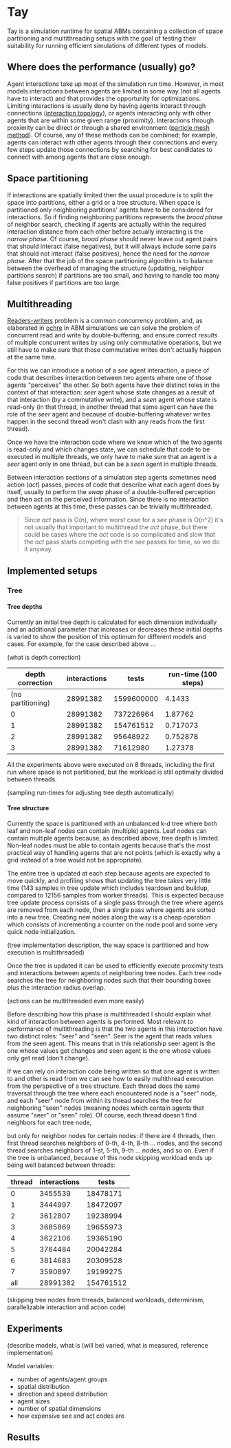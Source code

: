 # Tay

Tay is a simulation runtime for spatial ABMs containing a collection of space partitioning and multithreading setups with the goal of testing their suitability for running efficient simulations of different types of models.

## Where does the performance (usually) go?

Agent interactions take up most of the simulation run time. However, in most models interactions between agents are limited in some way (not all agents have to interact) and that provides the opportunity for optimizations. Limiting interactions is usually done by having agents interact through connections ([interaction topology](https://en.wikipedia.org/wiki/Network_topology)), or agents interacting only with other agents that are within some given range (proximity). Interactions through proximity can be direct or through a shared environment ([particle mesh method](https://en.wikipedia.org/wiki/Particle_Mesh)). Of course, any of these methods can be combined; for example, agents can interact with other agents through their connections and every few steps update those connections by searching for best candidates to connect with among agents that are close enough.

## Space partitioning

If interactions are spatially limited then the usual procedure is to split the space into partitions, either a grid or a tree structure. When space is partitioned only neighboring partitions' agents have to be considered for interactions. So if finding neighboring partitions represents the *broad phase* of neighbor search, checking if agents are actually within the required interaction distance from each other before actually interacting is the *narrow phase*. Of course, *broad phase* should never leave out agent pairs that should interact (false negatives), but it will always include some pairs that should not interact (false positives), hence the need for the *narrow phase*. After that the job of the space partitioning algorithm is to balance between the overhead of managing the structure (updating, neighbor partitions search) if partitions are too small, and having to handle too many false positives if partitions are too large.

## Multithreading

[Readers-writers](https://en.wikipedia.org/wiki/Readers%E2%80%93writers_problem) problem is a common concurrency problem, and, as elaborated in [ochre](https://github.com/bcace/ochre) in ABM simulations we can solve the problem of concurrent read and write by double-buffering, and ensure correct *results* of multiple concurrent writes by using only commutative operations, but we still have to make sure that those commutative writes don't actually happen at the same time.

For this we can introduce a notion of a *see* agent interaction, a piece of code that describes interaction between two agents where one of those agents "perceives" the other. So both agents have their distinct roles in the context of that interaction: *seer* agent whose state changes as a result of that interaction (by a commutative write), and a *seen* agent whose state is read-only (in that thread, in another thread that same agent can have the role of the *seer* agent and because of double-buffering whatever writes happen in the second thread won't clash with any reads from the first thread).

Once we have the interaction code where we know which of the two agents is read-only and which changes state, we can schedule that code to be executed in multiple threads, we only have to make sure that an agent is a *seer* agent only in one thread, but can be a *seen* agent in multiple threads.

Between interaction sections of a simulation step agents sometimes need action (*act*) passes, pieces of code that describe what each agent does by itself, usually to perform the *swap* phase of a double-buffered perception and then act on the perceived information. Since there is no interaction between agents at this time, these passes can be trivially multithreaded.

> Since *act* pass is O(n), where worst case for a *see* phase is O(n^2) it's not usually that important to multithread the *act* phase, but there could be cases where the *act* code is so complicated and slow that the *act* pass starts competing with the *see* passes for time, so we do it anyway.

## Implemented setups

### Tree

#### Tree depths

Currently an initial tree depth is calculated for each dimension individually and an additional parameter that increases or decreases these initial depths is varied to show the position of this optimum for different models and cases. For example, for the case described above ...

(what is depth correction)

| depth correction | interactions | tests | run-time (100 steps)
| --- | --- | --- | ---
| (no partitioning) | 28991382 | 1599600000 | 4.1433
| 0 | 28991382 | 737226964 | 1.87762
| 1 | 28991382 | 154761512 | 0.717073
| 2 | 28991382 | 95648922 | 0.752878
| 3 | 28991382 | 71612980 | 1.27378

All the experiments above were executed on 8 threads, including the first run where space is not partitioned, but the workload is still optimally divided between threads.

(sampling run-times for adjusting tree depth automatically)

#### Tree structure

Currently the space is partitioned with an unbalanced k-d tree where both leaf and non-leaf nodes can contain (multiple) agents. Leaf nodes can contain multiple agents because, as described above, tree depth is limited. Non-leaf nodes must be able to contain agents because that's the most practical way of handling agents that are not points (which is exactly why a grid instead of a tree would not be appropriate).

The entire tree is updated at each step because agents are expected to move quickly, and profiling shows that updating the tree takes very little time (143 samples in tree update which includes teardown and buildup, compared to 12156 samples from worker threads). This is expected because tree update process consists of a single pass through the tree where agents are removed from each node, then a single pass where agents are sorted into a new tree. Creating new nodes along the way is a cheap operation which consists of incrementing a counter on the node pool and some very quick node initialization.

(tree implementation description, the way space is partitioned and how execution is multithreaded)

Once the tree is updated it can be used to efficiently execute proximity tests and interactions between agents of neighboring tree nodes. Each tree node searches the tree for neighboring nodes such that their bounding boxes plus the interaction radius overlap.

(actions can be multithreaded even more easily)

Before describing how this phase is multithreaded I should explain what kind of interaction between agents is performed. Most relevant to performance of multithreading is that the two agents in this interaction have two distinct roles: "seer" and "seen". Seer is the agent that reads values from the seen agent. This means that in this relationship seer agent is the one whose values get changes and seen agent is the one whose values only get read (don't change).

If we can rely on interaction code being written so that one agent is written to and other is read from we can see how to easily multithread execution from the perspective of a tree structure. Each thread does the same traversal through the tree where each encountered node is a "seer" node, and each "seer" node from within its thread searches the tree for neighboring "seen" nodes (meaning nodes which contain agents that assume "seer" or "seen" role). Of course, each thread doesn't find neighbors for each tree node,

 but only for neighbor nodes for certain nodes: if there are 4 threads, then first thread searches neighbors of 0-th, 4-th, 8-th ... nodes, and the second thread searches neighbors of 1-st, 5-th, 9-th ... nodes, and so on. Even if the tree is unbalanced, because of this node skipping workload ends up being well balanced between threads:

| thread | interactions | tests
| --- | --- | ---
| 0 | 3455539 | 18478171
| 1 | 3444997 | 18472097
| 2 | 3612807 | 19238994
| 3 | 3685869 | 19655973
| 4 | 3622106 | 19365190
| 5 | 3764484 | 20042284
| 6 | 3814683 | 20309528
| 7 | 3590897 | 19199275
| all | 28991382 | 154761512

(skipping tree nodes from threads, balanced workloads, determinism, parallelizable interaction and action code)

## Experiments

(describe models, what is (will be) varied, what is measured, reference implementation)

Model variables:
* number of agents/agent groups
* spatial distribution
* direction and speed distribution
* agent sizes
* number of spatial dimensions
* how expensive see and act codes are

## Results
